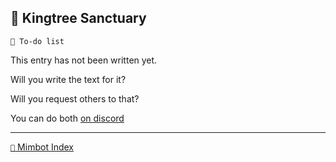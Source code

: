 ## 🌳 Kingtree Sanctuary

`📃 To-do list`

This entry has not been written yet.

Will you write the text for it?

Will you request others to that?

You can do both [on discord](<https://discord.com/channels/562910943848169472/1173922660489633802>)
<!---
tag: todo
keywords:  
aliases: 
-->
----------
[`📑` Mimbot Index](</index.md#8810>)